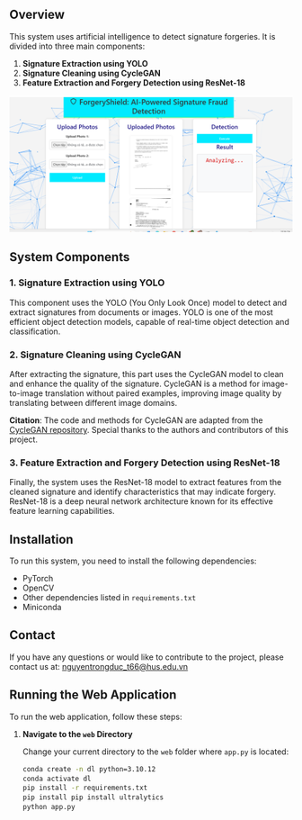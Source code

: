 ## Overview

This system uses artificial intelligence to detect signature forgeries. It is divided into three main components:

1. **Signature Extraction using YOLO**
2. **Signature Cleaning using CycleGAN**
3. **Feature Extraction and Forgery Detection using ResNet-18**

![Web Application](intro.png)


## System Components

### 1. Signature Extraction using YOLO

This component uses the YOLO (You Only Look Once) model to detect and extract signatures from documents or images. YOLO is one of the most efficient object detection models, capable of real-time object detection and classification.

### 2. Signature Cleaning using CycleGAN

After extracting the signature, this part uses the CycleGAN model to clean and enhance the quality of the signature. CycleGAN is a method for image-to-image translation without paired examples, improving image quality by translating between different image domains.

**Citation**: The code and methods for CycleGAN are adapted from the [CycleGAN repository](https://github.com/junyanz/CycleGAN). Special thanks to the authors and contributors of this project.

### 3. Feature Extraction and Forgery Detection using ResNet-18

Finally, the system uses the ResNet-18 model to extract features from the cleaned signature and identify characteristics that may indicate forgery. ResNet-18 is a deep neural network architecture known for its effective feature learning capabilities.

## Installation

To run this system, you need to install the following dependencies:

- PyTorch
- OpenCV
- Other dependencies listed in `requirements.txt`
- Miniconda
## Contact
If you have any questions or would like to contribute to the project, please contact us at: nguyentrongduc_t66@hus.edu.vn

## Running the Web Application

To run the web application, follow these steps:

1. **Navigate to the `web` Directory**

   Change your current directory to the `web` folder where `app.py` is located:

   ```bash
   conda create -n dl python=3.10.12
   conda activate dl
   pip install -r requirements.txt
   pip install pip install ultralytics
   python app.py
